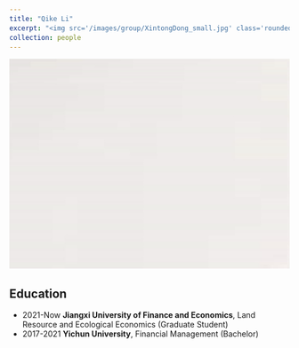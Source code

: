 ```yaml
---
title: "Qike Li"
excerpt: "<img src='/images/group/XintongDong_small.jpg' class='rounded-corners'><br/>Graduate Student(2021)"
collection: people
---
```

<img src='/images/group/XintongDong.jpg' class='rounded-corners'>

## Education
* 2021-Now **Jiangxi University of Finance and Economics**, Land Resource and Ecological Economics (Graduate Student)
* 2017-2021 **Yichun University**, Financial Management (Bachelor)
